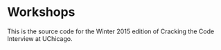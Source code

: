 # Workshops
This is the source code for the Winter 2015 edition of Cracking the Code Interview at UChicago.